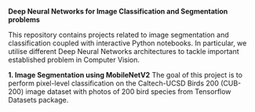 **Deep Neural Networks for Image Classification and Segmentation problems**

This repository contains projects related to image segmentation and classification coupled with interactive Python notebooks. In particular, we utilise different Deep Neural Networks architectures to tackle important established problem in Computer Vision.

**1. Image Segmentation using MobileNetV2**
The goal of this project is to perform pixel-level classification on the Caltech-UCSD Birds 200 (CUB-200) image dataset with photos of 200 bird species from Tensorflow Datasets package.

